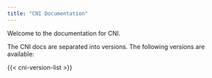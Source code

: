 ```yaml
---
title: "CNI Documentation"
---
```


Welcome to the documentation for CNI.

The CNI docs are separated into versions. The following versions are available:

{{< cni-version-list >}}
